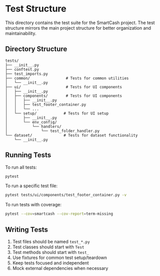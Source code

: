 # Test Structure

This directory contains the test suite for the SmartCash project. The test structure mirrors the main project structure for better organization and maintainability.

## Directory Structure

```
tests/
├── __init__.py
├── conftest.py
├── test_imports.py
├── common/                # Tests for common utilities
│   └── __init__.py
├── ui/                    # Tests for UI components
│   ├── __init__.py
│   ├── components/        # Tests for UI components
│   │   ├── __init__.py
│   │   ├── test_footer_container.py
│   │   └── ...
│   └── setup/            # Tests for UI setup
│       ├── __init__.py
│       └── env_config/
│           └── handlers/
│               └── test_folder_handler.py
└── dataset/              # Tests for dataset functionality
    └── __init__.py
```

## Running Tests

To run all tests:

```bash
pytest
```

To run a specific test file:

```bash
pytest tests/ui/components/test_footer_container.py -v
```

To run tests with coverage:

```bash
pytest --cov=smartcash --cov-report=term-missing
```

## Writing Tests

1. Test files should be named `test_*.py`
2. Test classes should start with `Test`
3. Test methods should start with `test_`
4. Use fixtures for common test setup/teardown
5. Keep tests focused and independent
6. Mock external dependencies when necessary

